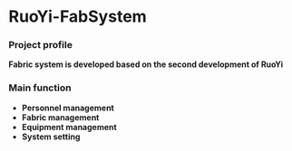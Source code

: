 # RuoYi-FabSystem

### Project profile

**Fabric system is developed based on the second development of RuoYi**

### Main function

- **Personnel management**
- **Fabric management**
- **Equipment management**
- **System setting**